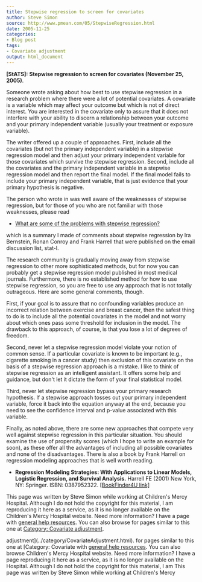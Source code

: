 ```yaml
---
title: Stepwise regression to screen for covariates
author: Steve Simon
source: http://www.pmean.com/05/StepwiseRegression.html
date: 2005-11-25
categories:
- Blog post
tags:
- Covariate adjustment
output: html_document
---
```

**[StATS]:** **Stepwise regression to screen for
covariates (November 25, 2005)**.

Someone wrote asking about how best to use stepwise regression in a
research problem where there were a lot of potential covariates. A
covariate is a variable which may affect your outcome but which is not
of direct interest. You are interested in the covariate only to assure
that it does not interfere with your ability to discern a relationship
between your outcome and your primary independent variable (usually your
treatment or exposure variable).

The writer offered up a couple of approaches. First, include all the
covariates (but not the primary independent variable) in a stepwise
regression model and then adjust your primary independent variable for
those covariates which survive the stepwise regression. Second, include
all the covariates and the primary independent variable in a stepwise
regression model and then report the final model. If the final model
fails to include your primary independent variable, that is just
evidence that your primary hypothesis is negative.

The person who wrote in was well aware of the weaknesses of stepwise
regression, but for those of you who are not familiar with those
weaknesses, please read

-   [What are some of the problems with stepwise
    regression?](../faq/faq12.asp)

which is a summary I made of comments about stepwise regression by Ira
Bernstein, Ronan Conroy and Frank Harrell that were published on the
email discussion list, stat-l.

The research community is gradually moving away from stepwise regression
to other more sophisticated methods, but for now you can probably get a
stepwise regression model published in most medical journals.
Furthermore, there is no established method for how to use stepwise
regression, so you are free to use any approach that is not totally
outrageous. Here are some general comments, though.

First, if your goal is to assure that no confounding variables produce
an incorrect relation between exercise and breast cancer, then the
safest thing to do is to include all the potential covariates in the
model and not worry about which ones pass some threshold for inclusion
in the model. The drawback to this approach, of course, is that you lose
a lot of degrees of freedom.

Second, never let a stepwise regression model violate your notion of
common sense. If a particular covariate is known to be important (e.g.,
cigarette smoking in a cancer study) then exclusion of this covariate on
the basis of a stepwise regression approach is a mistake. I like to
think of stepwise regression as an intelligent assistant. It offers some
help and guidance, but don\'t let it dictate the form of your final
statistical model.

Third, never let stepwise regression bypass your primary research
hypothesis. If a stepwise approach tosses out your primary independent
variable, force it back into the equation anyway at the end, because you
need to see the confidence interval and p-value associated with this
variable.

Finally, as noted above, there are some new approaches that compete very
well against stepwise regression in this particular situation. You
should examine the use of propensity scores (which I hope to write an
example for soon), as these offer all the advantages of including all
possible covariates and none of the disadvantages. There is also a book
by Frank Harrell on regression modeling approaches that is well worth
reading.

-   **Regression Modeling Strategies: With Applications to Linear
    Models, Logistic Regression, and Survival Analysis.** Harrell
    FE (2001) New York, NY: Springer. ISBN: 0387952322. [\[BookFinder4U
    link\]](http://www.bookfinder4u.com/detail/0387952322.html)

This page was written by Steve Simon while working at Children\'s Mercy
Hospital. Although I do not hold the copyright for this material, I am
reproducing it here as a service, as it is no longer available on the
Children\'s Mercy Hospital website. Need more information? I have a page
with [general help resources](../GeneralHelp.html). You can also browse
for pages similar to this one at [Category: Covariate
adjustment](../category/CovariateAdjustment.html).
<!---More--->
adjustment](../category/CovariateAdjustment.html).
for pages similar to this one at [Category: Covariate
with [general help resources](../GeneralHelp.html). You can also browse
Children\'s Mercy Hospital website. Need more information? I have a page
reproducing it here as a service, as it is no longer available on the
Hospital. Although I do not hold the copyright for this material, I am
This page was written by Steve Simon while working at Children\'s Mercy

<!---Do not use
**[StATS]:** **Stepwise regression to screen for
This page was written by Steve Simon while working at Children\'s Mercy
Hospital. Although I do not hold the copyright for this material, I am
reproducing it here as a service, as it is no longer available on the
Children\'s Mercy Hospital website. Need more information? I have a page
with [general help resources](../GeneralHelp.html). You can also browse
for pages similar to this one at [Category: Covariate
adjustment](../category/CovariateAdjustment.html).
--->

